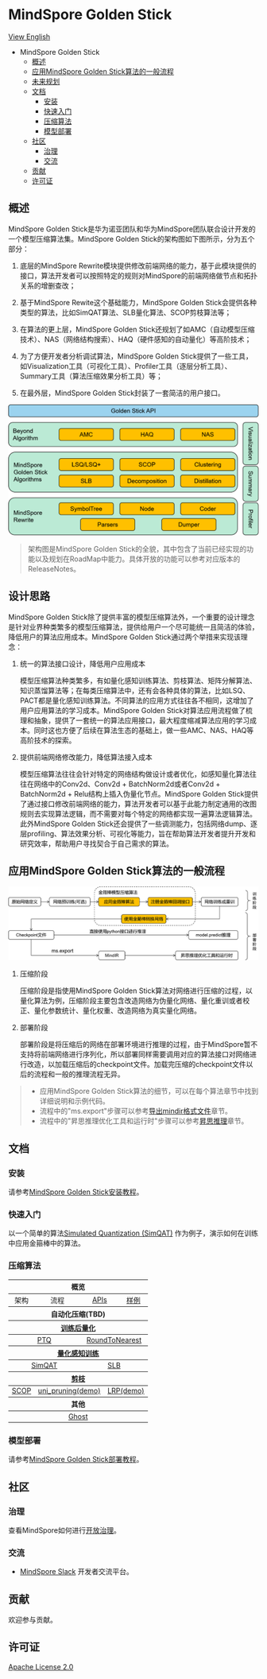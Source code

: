 # MindSpore Golden Stick

[View English](./README.md)

<!-- TOC -->

- MindSpore Golden Stick
    - [概述](#概述)
    - [应用MindSpore Golden Stick算法的一般流程](#应用mindspore-golden-stick算法的一般流程)
    - [未来规划](#未来规划)
    - [文档](#文档)
        - [安装](#安装)
        - [快速入门](#快速入门)
        - [压缩算法](#压缩算法)
        - [模型部署](#模型部署)
    - [社区](#社区)
        - [治理](#治理)
        - [交流](#交流)
    - [贡献](#贡献)
    - [许可证](#许可证)

<!-- /TOC -->

## 概述

MindSpore Golden Stick是华为诺亚团队和华为MindSpore团队联合设计开发的一个模型压缩算法集。MindSpore Golden Stick的架构图如下图所示，分为五个部分：

1. 底层的MindSpore Rewrite模块提供修改前端网络的能力，基于此模块提供的接口，算法开发者可以按照特定的规则对MindSpore的前端网络做节点和拓扑关系的增删查改；

2. 基于MindSpore Rewite这个基础能力，MindSpore Golden Stick会提供各种类型的算法，比如SimQAT算法、SLB量化算法、SCOP剪枝算法等；

3. 在算法的更上层，MindSpore Golden Stick还规划了如AMC（自动模型压缩技术）、NAS（网络结构搜索）、HAQ（硬件感知的自动量化）等高阶技术；

4. 为了方便开发者分析调试算法，MindSpore Golden Stick提供了一些工具，如Visualization工具（可视化工具）、Profiler工具（逐层分析工具）、Summary工具（算法压缩效果分析工具）等；

5. 在最外层，MindSpore Golden Stick封装了一套简洁的用户接口。

![金箍棒架构图](docs/zh_cn/images/golden-stick-arch.png)

> 架构图是MindSpore Golden Stick的全貌，其中包含了当前已经实现的功能以及规划在RoadMap中能力。具体开放的功能可以参考对应版本的ReleaseNotes。

## 设计思路

MindSpore Golden Stick除了提供丰富的模型压缩算法外，一个重要的设计理念是针对业界种类繁多的模型压缩算法，提供给用户一个尽可能统一且简洁的体验，降低用户的算法应用成本。MindSpore Golden Stick通过两个举措来实现该理念：

1. 统一的算法接口设计，降低用户应用成本

   模型压缩算法种类繁多，有如量化感知训练算法、剪枝算法、矩阵分解算法、知识蒸馏算法等；在每类压缩算法中，还有会各种具体的算法，比如LSQ、PACT都是量化感知训练算法。不同算法的应用方式往往各不相同，这增加了用户应用算法的学习成本。MindSpore Golden Stick对算法应用流程做了梳理和抽象，提供了一套统一的算法应用接口，最大程度缩减算法应用的学习成本。同时这也方便了后续在算法生态的基础上，做一些AMC、NAS、HAQ等高阶技术的探索。

2. 提供前端网络修改能力，降低算法接入成本

   模型压缩算法往往会针对特定的网络结构做设计或者优化，如感知量化算法往往在网络中的Conv2d、Conv2d + BatchNorm2d或者Conv2d + BatchNorm2d + Relu结构上插入伪量化节点。MindSpore Golden Stick提供了通过接口修改前端网络的能力，算法开发者可以基于此能力制定通用的改图规则去实现算法逻辑，而不需要对每个特定的网络都实现一遍算法逻辑算法。此外MindSpore Golden Stick还会提供了一些调测能力，包括网络dump、逐层profiling、算法效果分析、可视化等能力，旨在帮助算法开发者提升开发和研究效率，帮助用户寻找契合于自己需求的算法。

## 应用MindSpore Golden Stick算法的一般流程

![金箍棒流程图](docs/zh_cn/images/workflow.png)

1. 压缩阶段

    压缩阶段是指使用MindSpore Golden Stick算法对网络进行压缩的过程，以量化算法为例，压缩阶段主要包含改造网络为伪量化网络、量化重训或者校正、量化参数统计、量化权重、改造网络为真实量化网络。

2. 部署阶段

    部署阶段是将压缩后的网络在部署环境进行推理的过程，由于MindSpore暂不支持将前端网络进行序列化，所以部署同样需要调用对应的算法接口对网络进行改造，以加载压缩后的checkpoint文件。加载完压缩的checkpoint文件以后的流程和一般的推理流程无异。

> - 应用MindSpore Golden Stick算法的细节，可以在每个算法章节中找到详细说明和示例代码。
> - 流程中的"ms.export"步骤可以参考[导出mindir格式文件](https://www.mindspore.cn/tutorials/zh-CN/master/beginner/save_load.html#保存和加载mindir)章节。
> - 流程中的"昇思推理优化工具和运行时"步骤可以参考[昇思推理](https://www.mindspore.cn/docs/zh-CN/master/model_infer/ms_infer/llm_inference_overview.html)章节。

## 文档

### 安装

请参考[MindSpore Golden Stick安装教程](docs/zh_cn/install.md)。

### 快速入门

以一个简单的算法[Simulated Quantization (SimQAT)](mindspore_gs/quantization/simulated_quantization/README_CN.md) 作为例子，演示如何在训练中应用金箍棒中的算法。

### 压缩算法

<table text-align="center" width="95%">
  <thead>
  <tr>
    <th colspan="8"><div align="center">概览</div></th>
  </tr>
  </thead>
  <tbody>
    <tr>
      <td colspan="2" align="center"><div>架构</div></td>
      <td colspan="2" align="center"><div>流程</div></td>
      <td colspan="2" align="center"><a href="https://www.mindspore.cn/golden_stick/docs/zh-CN/master">APIs</a></td>
      <td colspan="2" align="center"><a href="example/">样例</a></td>
    </tr>
  </tbody>
  <thead>
    <tr>
      <th colspan="8"><div align="center">自动化压缩(TBD)</div></th>
    </tr>
  </thead>
  <thead>
    <tr>
      <th colspan="8"><a href="mindspore_gs/ptq/README_CN.md"><div align="center">训练后量化</div></a></th>
    </tr>
  </thead>
  <tbody>
    <tr>
      <td colspan="4" align="center"><a href="mindspore_gs/ptq/ptq/README_CN.md">PTQ</a></td>
      <td colspan="4" align="center"><a href="mindspore_gs/ptq/round_to_nearest/README_CN.ipynb">RoundToNearest</a></td>
    </tr>
  </tbody>
  <thead>
    <tr>
      <th colspan="8"><a href="mindspore_gs/quantization/README_CN.md"><div align="center">量化感知训练</div></a></th>
    </tr>
  </thead>
  <tbody>
    <tr>
      <td colspan="4" align="center"><a href="mindspore_gs/quantization/simulated_quantization/README_CN.md">SimQAT</a></td>
      <td colspan="4" align="center"><a href="mindspore_gs/quantization/slb/README_CN.md">SLB</a></td>
    </tr>
  </tbody>
  <thead>
    <tr>
      <th colspan="8"><a href="mindspore_gs/pruner/README_CN.md"><div align="center">剪枝</div></a></th>
    </tr>
  </thead>
  <tbody>
    <tr>
      <td colspan="2" align="center"><a href="mindspore_gs/pruner/scop/README_CN.md">SCOP</a></td>
      <td colspan="3" align="center"><a href="mindspore_gs/pruner/uni_pruning/README.md">uni_pruning(demo)</a></td>
      <td colspan="3" align="center"><a href="mindspore_gs/pruner/heads/lrp/README.md">LRP(demo)</a></td>
    </tr>
  </tbody>
  <thead>
    <tr>
      <th colspan="8"><div align="center">其他</div></th>
    </tr>
  </thead>
  <tbody>
    <tr>
      <td colspan="8" align="center"><a href="mindspore_gs/ghost/README_CN.md">Ghost</a></td>
    </tr>
  </tbody>  
</table>

### 模型部署

请参考[MindSpore Golden Stick部署教程](docs/zh_cn/deployment/overview.md)。

## 社区

### 治理

查看MindSpore如何进行[开放治理](https://gitee.com/mindspore/community/blob/master/governance.md)。

### 交流

- [MindSpore Slack](https://join.slack.com/t/mindspore/shared_invite/zt-dgk65rli-3ex4xvS4wHX7UDmsQmfu8w) 开发者交流平台。

## 贡献

欢迎参与贡献。

## 许可证

[Apache License 2.0](https://gitee.com/mindspore/golden-stick/blob/master/LICENSE)
